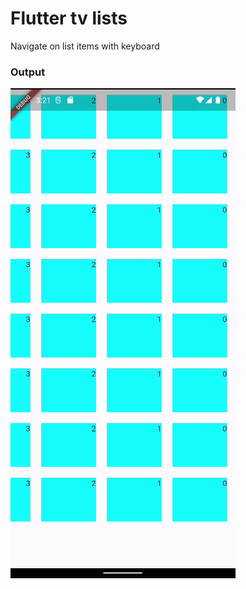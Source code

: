 # Flutter tv lists

Navigate on list items with keyboard

### Output
![gif](https://github.com/xzghx/tv_lists/blob/main/screenRecord/leftPress.gif)
